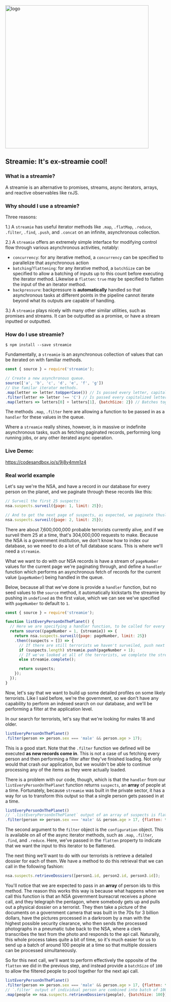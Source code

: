 <img width="450px"  src="https://i.imgur.com/Cp7IQHq.png" title="logo"/>

## Streamie: It's ex-streamie cool!

### What is a streamie?

A streamie is an alternative to promises, streams, async iterators, arrays, and reactive observables like rxJS.

### Why should I use a streamie?
Three reasons:

1.) A `streamie` has useful iterator methods like `.map`, `.flatMap`, `.reduce`, `.filter`, `.find`, `.push`, and `.concat` on an infinite, asynchronous collection.

2.) A `streamie` offers an extremely simple interface for modifying control flow through various asynchronous activities, notably:
  - `concurrency`: for any iterative method, a `concurrency` can be specified to parallelize that asynchronous action
  - `batching`/`flattening`: for any iterative method, a `batchSize` can be specified to allow a batching of inputs up to this count before executing the iterator method. Likewise a `flatten`: `true` may be specified to flatten the input of the an iterator method.
  - `backpressure`: backpressure is **automatically** handled so that asynchronous tasks at different points in the pipeline cannot iterate beyond what its outputs are capable of handling.

3.) A `streamie` plays nicely with many other similar utilities, such as promises and streams. It can be outputted as a promise, or have a stream inputted or outputted.


### How do I use streamie?

`$ npm install --save streamie`

Fundamentally, a `streamie` is an asynchronous collection of values that can be iterated on with familiar methods.

```js
const { source } = require('streamie');

// Create a new asynchronous queue.
source(['a', 'b', 'c', 'd', 'e', 'f', 'g'])
// Use familar iterator methods.
.map(letter => letter.toUpperCase()) // Is passed every letter, capitalizes them
.filter(letter => letter !== 'C') // Is passed every capitalized letter, filters out "C"
.map(letters => letters[0] + letters[1], {batchSize: 2}) // Batches together letters in groups of 2, outputs them concatenated.
```

The methods `.map`, `.filter` here are allowing a function to be passed in as a `handler` for these values in the queue.


Where a `streamie` really shines, however, is in massive or indefinite asynchronous tasks, such as fetching paginated records, performing long running jobs, or any other iterated async operation.


### Live Demo:
https://codesandbox.io/s/9j8y4mm1z4


### Real world example

Let's say we're the NSA, and have a record in our database for every person on the planet, and we paginate through these records like this:
```js
// Surveil the first 25 suspects:
nsa.suspects.surveil({page: 1, limit: 25});

// And to get the next page of suspects, as expected, we paginate thusly:
nsa.suspects.surveil({page: 2, limit: 25});
```

There are about 7,600,000,000 probable terrorists currently alive, and if we surveil them 25 at a time, that's 304,000,000 requests to make. Because the NSA is a government institution, we don't know how to index our database, so we need to do a lot of full database scans. This is where we'll need a `streamie`.

What we want to do with our NSA records is have a stream of `pageNumber` values for the current page we're paginating through, and define a `handler` function which performs an asynchronous fetch of records for the current value (`pageNumber`) being handled in the queue.

Below, because all that we've done is provide a `handler` function, but no seed values to the `source` method, it automatically kickstarts
the streamie by pushing in `undefined` as the first value, which we can see we've specified with `pageNumber` to default to `1`.

```js
const { source } = require('streamie');

function listEveryPersonOnThePlanet() {
  // Here we are specifying a handler function, to be called for every item in our asynchronous queue.
  return source((pageNumber = 1, {streamie}) => {
    return nsa.suspects.surveil({page: pageNumber, limit: 25})
    .then((suspects = []) => {
      // If there are still terrorists we haven't surveiled, push next page number into queue.
      if (suspects.length) streamie.push(pageNumber + 1);
      // If we've looked at all of the terrorists, we complete the streamie.
      else streamie.complete();

      return suspects;
    });
  });
}
```

Now, let's say that we want to build up some detailed profiles on some likely terrorists. Like I said before, we're the government, so we don't have any capability to perform an indexed search on our database, and we'll be performing a filter at the application level.

In our search for terrorists, let's say that we're looking for males 18 and older.

```js
listEveryPersonOnThePlanet()
.filter(person => person.sex === 'male' && person.age > 17);
```

This is a good start. Note that the `.filter` function we defined will be executed **as new records come in**. This is not a case of us fetching every person and then performing a filter after they've finished loading. Not only would that crash our application, but we wouldn't be able to continue processing any of the items as they were actually loaded.

There is a problem with our code, though, which is that the `handler` from our `listEveryPersonOnThePlanet` function returns `suspects`, an **array** of people at a time. Fortunately, because `streamie` was built in the private sector, it has a way for us to transform this output so that a single person gets passed in at a time.

```js
listEveryPersonOnThePlanet()
// `.listEveryPersonOnThePlanet` output of an array of suspects is flattened to a single person at a time by providing flatten: true
.filter(person => person.sex === 'male' && person.age > 17, {flatten: true});
```

The second argument to the `filter` object is the `configuration` object. This is available on all of the async iterator methods, such as `.map`, `.filter`, `.find`, and `.reduce`. Here, we've passed in the `flatten` property to indicate that we want the input to this iterator to be flattened.

The next thing we'll want to do with our terrorists is retrieve a detailed dossier for each of them. We have a method to do this retrieval that we can call in the following fashion:

```js
nsa.suspects.retrieveDossiers([person1.id, person2.id, person3.id]);
```

You'll notice that we are expected to pass in an **array** of person ids to this method. The reason this works this way is because what happens when we call this function is that an NSA government bureacrat receives a phone call, and they telegraph the pentagon, where somebody gets up and pulls out a physical dossier on a terrorist. They then take a picture of the documents on a government camera that was built in the 70s for 3 billion dollars, have the pictures processed in a darkroom by a man with the highest possible security clearance, who then sends the processed photographs in a pneumatic tube back to the NSA, where a clerk transcribes the text from the photo and responds to the api call. Naturally, this whole process takes quite a bit of time, so it's much easier for us to send up a batch of around 100 people at a time so that multiple dossiers can be processed simultaneously.

So for this next call, we'll want to perform effectively the opposite of the `flatten` we did in the previous step, and instead provide a `batchSize` of `100` to allow the filtered people to pool together for the next api call.

```js
listEveryPersonOnThePlanet()
.filter(person => person.sex === 'male' && person.age > 17, {flatten: true})
// `.filter` output of individual person are combined into batch of 100 people by providing batchSize: 100
.map(people => nsa.suspects.retrieveDossiers(people), {batchSize: 100});
```
